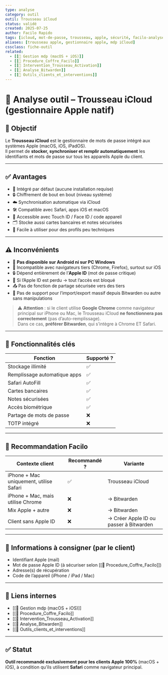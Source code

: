 ```yaml
---
type: analyse
category: outil
outil: Trousseau iCloud
status: validé
created: 2025-07-25
author: Facilo Rapido
tags: [icloud, mot-de-passe, trousseau, apple, sécurité, facilo-analyse]
aliases: [trousseau apple, gestionnaire apple, mdp iCloud]
cssclass: fiche-outil
related:
  - [[📄 Gestion mdp (macOS + iOS)]]
  - [[📄 Procedure_Coffre_Facilo]]
  - [[📄 Intervention_Trousseau_Activation]]
  - [[📄 Analyse_Bitwarden]]
  - [[🧰 Outils_clients_et_interventions]]
---
```


# 🧰 Analyse outil – Trousseau iCloud (gestionnaire Apple natif)

## 🎯 Objectif
Le **Trousseau iCloud** est le gestionnaire de mots de passe intégré aux systèmes Apple (macOS, iOS, iPadOS).  
Il permet de **stocker, synchroniser et remplir automatiquement** les identifiants et mots de passe sur tous les appareils Apple du client.

---

## ✅ Avantages
- 🧩 Intégré par défaut (aucune installation requise)
- 🔒 Chiffrement de bout en bout (niveau système)
- ☁️ Synchronisation automatique via iCloud
- 🛠 Compatible avec Safari, apps iOS et macOS
- 🧠 Accessible avec Touch ID / Face ID / code appareil
- 🗂 Stocke aussi cartes bancaires et notes sécurisées
- 🔁 Facile à utiliser pour des profils peu techniques

---

## ⚠️ Inconvénients
- 🛑 **Pas disponible sur Android ni sur PC Windows**
- 🚫 Incompatible avec navigateurs tiers (Chrome, Firefox), surtout sur iOS
- 🔒 Dépend entièrement de l’**Apple ID** (mot de passe critique)
- 📵 Si l’Apple ID est perdu → tout l’accès est bloqué
- 📤 Pas de fonction de partage sécurisée vers des tiers
- 🔄 Pas de support pour l’import/export massif depuis Bitwarden ou autre sans manipulations

> ⚠️ **Attention** : si le client utilise **Google Chrome** comme navigateur principal sur iPhone ou Mac, le Trousseau iCloud **ne fonctionnera pas correctement** (pas d’auto-remplissage).  
> Dans ce cas, **préférer Bitwarden**, qui s’intègre à Chrome ET Safari.

---

## 🔐 Fonctionnalités clés
| Fonction                      | Supporté ? |
|------------------------------|------------|
| Stockage illimité            | ✅         |
| Remplissage automatique apps | ✅         |
| Safari AutoFill              | ✅         |
| Cartes bancaires             | ✅         |
| Notes sécurisées             | ✅         |
| Accès biométrique            | ✅         |
| Partage de mots de passe     | ❌         |
| TOTP intégré                 | ❌         |

---

## 🧠 Recommandation Facilo
| Contexte client                        | Recommandé ? | Variante         |
|----------------------------------------|--------------|------------------|
| iPhone + Mac uniquement, utilise Safari | ✅           | Trousseau iCloud |
| iPhone + Mac, mais utilise Chrome      | ❌           | → Bitwarden      |
| Mix Apple + autre                      | ❌           | → Bitwarden      |
| Client sans Apple ID                   | ❌           | → Créer Apple ID ou passer à Bitwarden |

---

## 📎 Informations à consigner (par le client)
- Identifiant Apple (mail)
- Mot de passe Apple ID (à sécuriser selon [[📄 Procedure_Coffre_Facilo]])
- Adresse(s) de récupération
- Code de l’appareil (iPhone / iPad / Mac)

---

## 🔁 Liens internes
- [[📄 Gestion mdp (macOS + iOS)]]
- [[📄 Procedure_Coffre_Facilo]]
- [[📄 Intervention_Trousseau_Activation]]
- [[📄 Analyse_Bitwarden]]
- [[🧰 Outils_clients_et_interventions]]

---

## ✅ Statut
**Outil recommandé exclusivement pour les clients Apple 100%** (macOS + iOS), à condition qu’ils utilisent **Safari** comme navigateur principal.